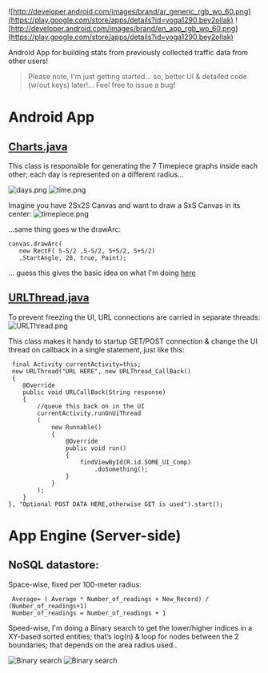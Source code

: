 ![http://developer.android.com/images/brand/ar_generic_rgb_wo_60.png](https://play.google.com/store/apps/details?id=yoga1290.bey2ollak)
![http://developer.android.com/images/brand/en_app_rgb_wo_60.png](https://play.google.com/store/apps/details?id=yoga1290.bey2ollak)

Android App for building stats from previously collected traffic data from other users!

>	Please note, I'm just getting started… so, better UI & detailed code (w/out keys) later!… Feel free to issue a bug!


# Android App


## [Charts.java](android/src/yoga1290/bey2ollak/Charts.java)

This class is responsible for generating the 7 Timepiece graphs inside each other; each day is represented on a different radius…

![days.png](readme/days.png)
![time.png](readme/time.png)

Imagine you have 2Sx2S Canvas and want to draw a SxS Canvas in its center:
![timepiece.png](readme/timepiece.png)

…same thing goes w the drawArc: 

    canvas.drawArc(
       new RectF( S-S/2 ,S-S/2, S+S/2, S+S/2)
       ,StartAngle, 28, true, Paint);


… guess this gives the basic idea on what I'm doing [here](android/src/yoga1290/bey2ollak/Charts.java)

## [URLThread.java](android/src/yoga1290/bey2ollak/URLThread.java)


To prevent freezing the UI, URL connections are carried in separate threads:
![URLThread.png](readme/URLThread.png)

This class makes it handy to startup GET/POST connection & change the UI thread on callback in a single statement, just like this:

     final Activity currentActivity=this;
     new URLThread("URL HERE", new URLThread_CallBack() 
     { 
     	@Override 
     	public void URLCallBack(String response) 
     	{ 
    		//queue this back on in the UI 
    		currentActivity.runOnUiThread
    		( 
    			new Runnable() 
    			{ 
    				@Override 
    				public void run() 
    				{ 
    					findViewById(R.id.SOME_UI_Comp) 
    						.doSomething(); 
    				} 
    			} 
    		); 
    	}
    }, "Optional POST DATA HERE,otherwise GET is used").start();




# App Engine (Server-side)


## NoSQL datastore:


Space-wise, fixed per 100-meter radius:

     Average= ( Average * Number_of_readings + New_Record) / (Number_of_readings+1)
     Number_of_readings = Number_of_readings + 1


Speed-wise, I'm doing a Binary search to get the lower/higher indices in a XY-based sorted entities; that’s log(n) &  loop for nodes between the 2 boundaries; that depends on the area radius used..

![Binary search](readme/bsearch.png)
![Binary search](readme/nosql.png)